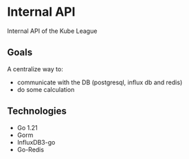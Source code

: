 # Internal API

Internal API of the Kube League

## Goals

A centralize way to:
* communicate with the DB (postgresql, influx db and redis)
* do some calculation

## Technologies

- Go 1.21
- Gorm
- InfluxDB3-go
- Go-Redis
